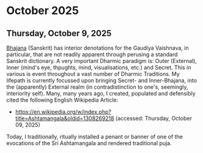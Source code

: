 # October 2025 #

## Thursday, October 9, 2025 ##

[Bhajana](https://en.wikipedia.org/wiki/Bhajan) (Sanskrit) has interior denotations for the Gaudiya Vaishnava, in particular, that are not readily apparent through perusing a standard Sanskrit dictionary. A very important Dharmic paradigm is: Outer (External), Inner (mind's eye, thpughts, mind, visualisations, etc.) and Secret. This in various is event throughout a vast number of Dharmic Traditions. My lifepath is currently focussed upon bringing Secret- and Inner-Bhajana, into the (apparently) External realm (in contradistinction to one's, seemingly, interiority self). Many, many years ago, I created, populated and defensibly cited the following English Wikipedia Article:

* https://en.wikipedia.org/w/index.php?title=Ashtamangala&oldid=1308269218 (accessed: Thursday, October 09, 2025)

Today, I traditionally, ritually installed a penant or banner of one of the evocations of the Sri Ashtamangala and rendered traditional puja.


